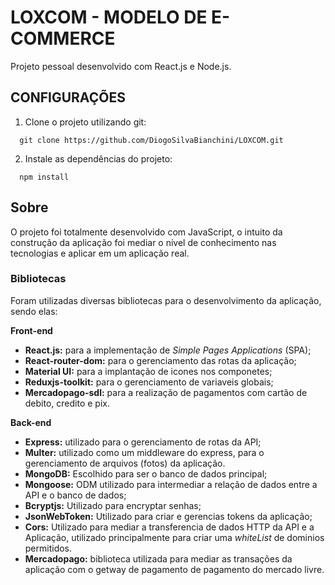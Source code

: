 # LOXCOM - MODELO DE E-COMMERCE
Projeto pessoal desenvolvido com React.js e Node.js.

## CONFIGURAÇÕES

1. Clone o projeto utilizando git:
```
  git clone https://github.com/DiogoSilvaBianchini/LOXCOM.git
```

2. Instale as dependências do projeto:
```
  npm install
```

## Sobre

 O projeto foi totalmente desenvolvido com JavaScript, o intuito da construção da aplicação foi mediar o nivel de conhecimento nas tecnologias
 e aplicar em um aplicação real.

### Bibliotecas
Foram utilizadas diversas bibliotecas para o desenvolvimento da aplicação, sendo elas:

**Front-end**
- **React.js:** para a implementação de _Simple Pages Applications_ (SPA);
- **React-router-dom:** para o gerenciamento das rotas da aplicação;
- **Material UI:** para a implantação de icones nos componetes;
- **Reduxjs-toolkit:** para o gerenciamento de variaveis globais;
- **Mercadopago-sdl:** para a realização de pagamentos com cartão de debito, credito e pix.
  
**Back-end**
- **Express:** utilizado para o gerenciamento de rotas da API;
- **Multer:** utilizado como um middleware do express, para o gerenciamento de arquivos (fotos) da aplicação.
- **MongoDB:** Escolhido para ser o banco de dados principal;
- **Mongoose:** ODM utilizado para intermediar a relação de dados entre a API e o banco de dados;
- **Bcryptjs:** Utilizado para encryptar senhas;
- **JsonWebToken:** Utilizado para criar e gerencias tokens da aplicação;
- **Cors:** Utilizado para mediar a transferencia de dados HTTP da API e a Aplicação, utilizado principalmente para criar uma *whiteList* de dominios permitidos.
- **Mercadopago:** biblioteca utilizada para mediar as transações da aplicação com o getway de pagamento de pagamento do mercado livre.

 
